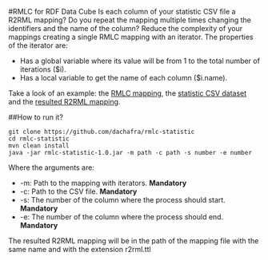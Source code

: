 #RMLC for RDF Data Cube
Is each column of your statistic CSV file a R2RML mapping? Do you repeat the mapping multiple times changing the 
identifiers and the name of the column? Reduce the complexity of your mappings creating a single RMLC mapping
with an iterator. The properties of the iterator are:
- Has a global variable where its value will be from 1 to the total number of iterations ($i).
- Has a local variable to get the name of each column ($i.name). 

Take a look of an example: the [RMLC mapping](https://github.com/dachafra/rmlc-statistic/blob/master/examples/mappings/2016-P21.rmlc.ttl),
the [statistic CSV dataset](https://github.com/dachafra/rmlc-statistic/blob/master/examples/csv/2016-P21.csv) and the [resulted R2RML mapping]((https://github.com/dachafra/rmlc-statistic/blob/master/examples/mappings/2016-P21.r2rml.ttl)).

##How to run it?
```
git clone https://github.com/dachafra/rmlc-statistic
cd rmlc-statistic
mvn clean install
java -jar rmlc-statistic-1.0.jar -m path -c path -s number -e number
```
Where the arguments are:
+ -m: Path to the mapping with iterators. **Mandatory**
+ -c: Path to the CSV file. **Mandatory**
+ -s: The number of the column where the process should start. **Mandatory**
+ -e: The number of the column where the process should end. **Mandatory**

The resulted R2RML mapping will be in the path of the mapping file with the same name and with the extension r2rml.ttl